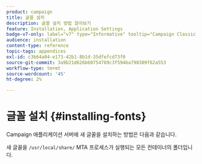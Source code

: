 ```yaml
---
product: campaign
title: 글꼴 설치
description: 글꼴 설치 방법 알아보기
feature: Installation, Application Settings
badge-v7-only: label="v7" type="Informative" tooltip="Campaign Classic v7에만 적용됩니다."
audience: installation
content-type: reference
topic-tags: appendices
exl-id: c3b64a04-e173-42b1-8b1d-35dfefcd73f0
source-git-commit: 3a9b21d626b60754789c3f594ba798309f62a553
workflow-type: tm+mt
source-wordcount: '45'
ht-degree: 2%

---
```


# 글꼴 설치 {#installing-fonts}



Campaign 애플리케이션 서버에 새 글꼴을 설치하는 방법은 다음과 같습니다.

새 글꼴을 `/usr/local/share/` MTA 프로세스가 실행되는 모든 컨테이너의 폴더입니다.
